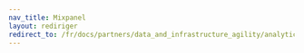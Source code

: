 ```yaml
---
nav_title: Mixpanel
layout: rediriger
redirect_to: /fr/docs/partners/data_and_infrastructure_agility/analytics/mixpanel_for_currents/
---
```


